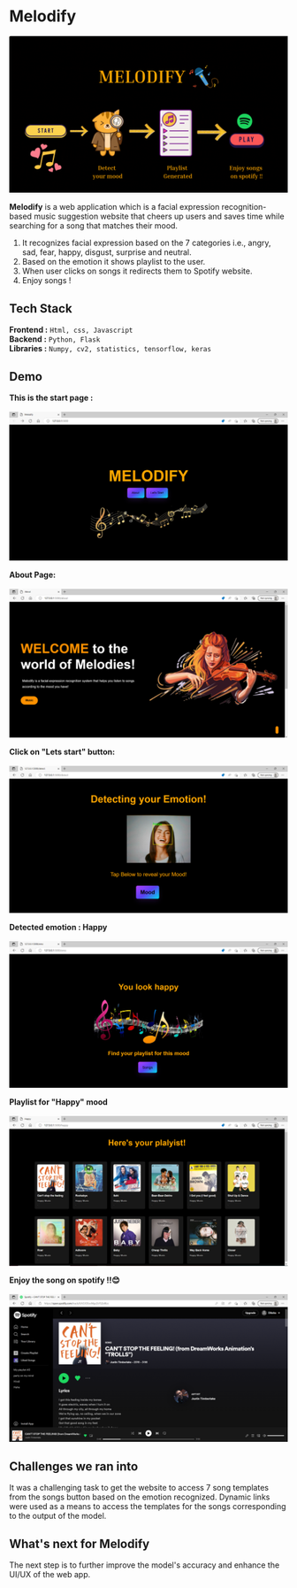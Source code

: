 # Melodify 	

![Banner](Readme-images/banner.gif)

**Melodify** is a web application which is a facial expression recognition-based music suggestion website that cheers up users and saves time while searching for a song that matches their mood.
1. It recognizes facial expression based on the 7 categories i.e., angry, sad, fear, happy, disgust, surprise and neutral.
2. Based on the emotion it shows playlist to the user.
3. When user clicks on songs it redirects them to Spotify website.
4. Enjoy songs !

## Tech Stack
**Frontend :** `Html, css, Javascript`</br>
**Backend :** `Python, Flask`<br/>
**Libraries :** `Numpy, cv2, statistics, tensorflow, keras`<br/>

## Demo
**This is the start page :**
<br/><br/>
![page1](Readme-images/page1.png)

**About Page:**
<br/><br/>
![about](Readme-images/about.png)

**Click on "Lets start" button:**
<br/><br/>
![start](Readme-images/happy.png)

**Detected emotion : Happy**
<br/><br/>
![start](Readme-images/mood.png)

**Playlist for "Happy" mood**
<br/><br/>
![playlist](Readme-images/happy_playlist.png)

**Enjoy the song on spotify !!😊**
<br/><br/>
![song](Readme-images/happy_song.png)

## Challenges we ran into
It was a challenging task to get the website to access 7 song templates from the songs button based on the emotion recognized. Dynamic links were used as a means to access the templates for the songs corresponding to the output of the model.

## What's next for **Melodify**
The next step is to further improve the model's accuracy and enhance the UI/UX of the web app.
